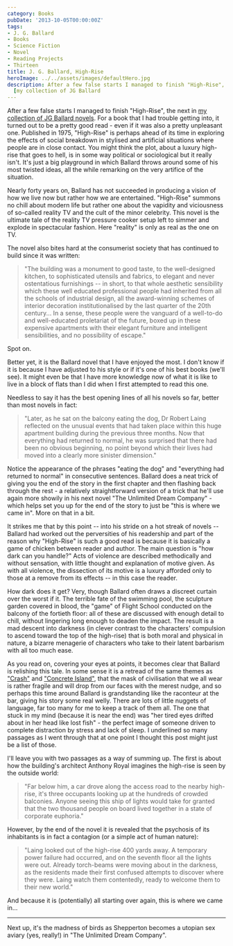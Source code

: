 ```yaml
---
category: Books
pubDate: '2013-10-05T00:00:00Z'
tags:
- J. G. Ballard
- Books
- Science Fiction
- Novel
- Reading Projects
- Thirteen
title: J. G. Ballard, High-Rise
heroImage: ../../assets/images/defaultHero.jpg
description: After a few false starts I managed to finish "High-Rise", the next in
  [my collection of JG Ballard
---
```

After a few false starts I managed to finish "High-Rise", the next in [my collection of JG Ballard novels](j-g-ballard). For a book that I had trouble getting into, it turned out to be a pretty good read - even if it was also a pretty unpleasant one. Published in 1975, "High-Rise" is perhaps ahead of its time in exploring the effects of social breakdown in stylised and artificial situations where people are in close contact. You might think the plot, about a luxury high-rise that goes to hell, is in some way political or sociological but it really isn't. It's just a big playground in which Ballard throws around some of his most twisted ideas, all the while remarking on the very artifice of the situation.

Nearly forty years on, Ballard has not succeeded in producing a vision of how we live now but rather how we are entertained. "High-Rise" summons no chill about modern life but rather one about the vapidity and viciousness of so-called reality TV and the cult of the minor celebrity. This novel is the ultimate tale of the reality TV pressure cooker setup left to simmer and explode in spectacular fashion. Here "reality" is only as real as the one on TV.

The novel also bites hard at the consumerist society that has continued to build since it was written:

> "The building was a monument to good taste, to the well-designed kitchen, to sophisticated utensils and fabrics, to elegant and never ostentatious furnishings -- in short, to that whole aesthetic sensibility which these well educated professional people had inherited from all the schools of industrial design, all the award-winning schemes of interior decoration institutionalised by the last quarter of the 20th century... In a sense, these people were the vanguard of a well-to-do and well-educated proletariat of the future, boxed up in these expensive apartments with their elegant furniture and intelligent sensibilities, and no possibility of escape."

Spot on.

Better yet, it is the Ballard novel that I have enjoyed the most. I don't know if it is because I have adjusted to his style or if it's one of his best books (we'll see). It might even be that I have more knowledge now of what it is like to live in a block of flats than I did when I first attempted to read this one.

Needless to say it has the best opening lines of all his novels so far, better than most novels in fact:

>"Later, as he sat on the balcony eating the dog, Dr Robert Laing reflected on the unusual events that had taken place within this huge apartment building during the previous three months. Now that everything had returned to normal, he was surprised that there had been no obvious beginning, no point beyond which their lives had moved into a clearly more sinister dimension."

Notice the appearance of the phrases "eating the dog" and "everything had returned to normal" in consecutive sentences. Ballard does a neat trick of giving you the end of the story in the first chapter and then flashing back through the rest - a relatively straightforward version of a trick that he'll use again more showily in his next novel "The Unlimited Dream Company" - which helps set you up for the end of the story to just be "this is where we came in". More on that in a bit.

It strikes me that by this point -- into his stride on a hot streak of novels -- Ballard had worked out the perversities of his readership and part of the reason why "High-Rise" is such a good read is because it is basically a game of chicken between reader and author. The main question is "how dark can you handle?" Acts of violence are described methodically and without sensation, with little thought and explanation of motive given. As with all violence, the dissection of its motive is a luxury afforded only to those at a remove from its effects -- in this case the reader.

How dark does it get? Very, though Ballard often draws a discreet curtain over the worst if it. The terrible fate of the swimming pool, the sculpture garden covered in blood, the "game" of Flight School conducted on the balcony of the fortieth floor: all of these are discussed with enough detail to chill, without lingering long enough to deaden the impact. The result is a mad descent into darkness (in clever contrast to the characters' compulsion to ascend toward the top of the high-rise) that is both moral and physical in nature, a bizarre menagerie of characters who take to their latent barbarism with all too much ease.

As you read on, covering your eyes at points, it becomes clear that Ballard is relishing this tale. In some sense it is a retread of the same themes as ["Crash"](crash) and ["Concrete Island"](concrete-island), that the mask of civilisation that we all wear is rather fragile and will drop from our faces with the merest nudge, and so perhaps this time around Ballard is grandstanding like the raconteur at the bar, giving his story some real welly. There are lots of little nuggets of language, far too many for me to keep a track of them all. The one that stuck in my mind (because it is near the end) was "her tired eyes drifted about in her head like lost fish" - the perfect image of someone driven to complete distraction by stress and lack of sleep. I underlined so many passages as I went through that at one point I thought this post might just be a list of those.

I'll leave you with two passages as a way of summing up. The first is about how the building's architect Anthony Royal imagines the high-rise is seen by the outside world:

> "Far below him, a car drove along the access road to the nearby high-rise, it's three occupants looking up at the hundreds of crowded balconies. Anyone seeing this ship of lights would take for granted that the two thousand people on board lived together in a state of corporate euphoria."

However, by the end of the novel it is revealed that the psychosis of its inhabitants is in fact a contagion (or a simple act of human nature):

> "Laing looked out of the high-rise 400 yards away. A temporary power failure had occurred, and on the seventh floor all the lights were out. Already torch-beams were moving about in the darkness, as the residents made their first confused attempts to discover where they were. Laing watch them contentedly, ready to welcome them to their new world."

And because it is (potentially) all starting over again, this is where we came in...

***

Next up, it's the madness of birds as Shepperton becomes a utopian sex aviary (yes, really!) in "The Unlimited Dream Company".